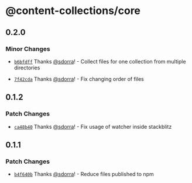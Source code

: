 # @content-collections/core

## 0.2.0

### Minor Changes

- [`b6bfdff`](https://github.com/sdorra/content-collections/commit/b6bfdffea0b494ea437784a13bb2a21d17baa470) Thanks [@sdorra](https://github.com/sdorra)! - Collect files for one collection from multiple directories

- [`7f42cda`](https://github.com/sdorra/content-collections/commit/7f42cdacf76115d0b0c88e77ab7e018ed6930864) Thanks [@sdorra](https://github.com/sdorra)! - Fix changing order of files

## 0.1.2

### Patch Changes

- [`ca48b40`](https://github.com/sdorra/content-collections/commit/ca48b401518ed71bd019f9196fa3d3ad2fc777f9) Thanks [@sdorra](https://github.com/sdorra)! - Fix usage of watcher inside stackblitz

## 0.1.1

### Patch Changes

- [`b4f640b`](https://github.com/sdorra/content-collections/commit/b4f640b26f18dbe9eb8b3913428010194d918ad1) Thanks [@sdorra](https://github.com/sdorra)! - Reduce files published to npm
